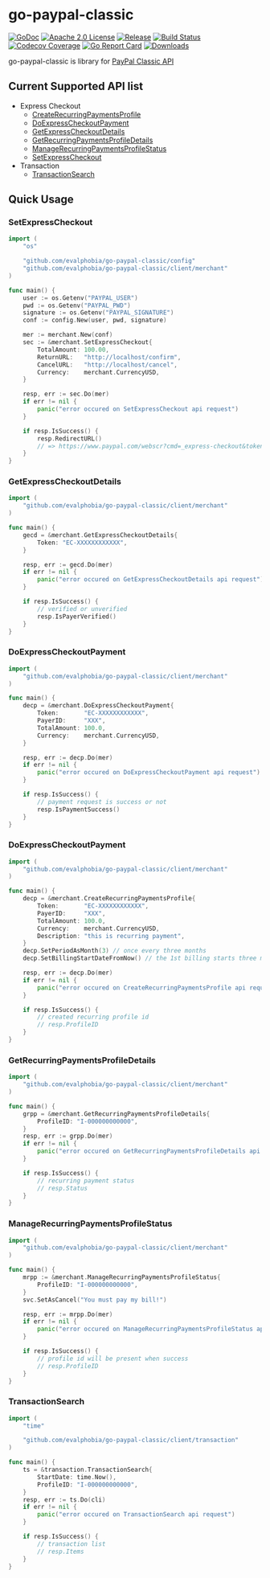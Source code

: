 # go-paypal-classic

[![GoDoc][1]][2] [![Apache 2.0 License][3]][4] [![Release][5]][6] [![Build Status][7]][8] [![Codecov Coverage][11]][12] [![Go Report Card][13]][14] [![Downloads][15]][16]

[1]: https://godoc.org/github.com/evalphobia/go-paypal-classic?status.svg
[2]: https://godoc.org/github.com/evalphobia/go-paypal-classic
[3]: https://img.shields.io/badge/License-Apache%202.0-blue.svg
[4]: LICENSE.md
[5]: https://img.shields.io/github/release/evalphobia/go-paypal-classic.svg
[6]: https://github.com/evalphobia/go-paypal-classic/releases/latest
[7]: https://travis-ci.org/evalphobia/go-paypal-classic.svg?branch=master
[8]: https://travis-ci.org/evalphobia/go-paypal-classic
[9]: https://coveralls.io/repos/evalphobia/go-paypal-classic/badge.svg?branch=master&service=github
[10]: https://coveralls.io/github/evalphobia/go-paypal-classic?branch=master
[11]: https://codecov.io/github/evalphobia/go-paypal-classic/coverage.svg?branch=master
[12]: https://codecov.io/github/evalphobia/go-paypal-classic?branch=master
[13]: https://goreportcard.com/badge/github.com/evalphobia/go-paypal-classic
[14]: https://goreportcard.com/report/github.com/evalphobia/go-paypal-classic
[15]: https://img.shields.io/github/downloads/evalphobia/go-paypal-classic/total.svg?maxAge=1800
[16]: https://github.com/evalphobia/go-paypal-classic/releases
[17]: https://img.shields.io/github/stars/evalphobia/go-paypal-classic.svg
[18]: https://github.com/evalphobia/go-paypal-classic/stargazers


go-paypal-classic is library for [PayPal Classic API](https://developer.paypal.com/docs/classic/api/)

## Current Supported API list

- Express Checkout
    - [CreateRecurringPaymentsProfile](https://developer.paypal.com/docs/classic/api/merchant/CreateRecurringPaymentsProfile_API_Operation_NVP/)
    - [DoExpressCheckoutPayment](https://developer.paypal.com/docs/classic/api/merchant/DoExpressCheckoutPayment_API_Operation_NVP/)
    - [GetExpressCheckoutDetails](https://developer.paypal.com/docs/classic/api/merchant/GetExpressCheckoutDetails_API_Operation_NVP/)
    - [GetRecurringPaymentsProfileDetails](https://developer.paypal.com/docs/classic/api/merchant/GetRecurringPaymentsProfileDetails_API_Operation_NVP/)
    - [ManageRecurringPaymentsProfileStatus](https://developer.paypal.com/docs/classic/api/merchant/ManageRecurringPaymentsProfileStatus_API_Operation_NVP/)
    - [SetExpressCheckout](https://developer.paypal.com/docs/classic/api/merchant/SetExpressCheckout_API_Operation_NVP/)
- Transaction
    - [TransactionSearch](https://developer.paypal.com/docs/classic/api/merchant/TransactionSearch_API_Operation_NVP/)

## Quick Usage

### SetExpressCheckout

```go
import (
    "os"

    "github.com/evalphobia/go-paypal-classic/config"
    "github.com/evalphobia/go-paypal-classic/client/merchant"
)

func main() {
    user := os.Getenv("PAYPAL_USER")
    pwd := os.Getenv("PAYPAL_PWD")
    signature := os.Getenv("PAYPAL_SIGNATURE")
    conf := config.New(user, pwd, signature)

    mer := merchant.New(conf)
    sec := &merchant.SetExpressCheckout{
        TotalAmount: 100.00,
        ReturnURL:   "http://localhost/confirm",
        CancelURL:   "http://localhost/cancel",
        Currency:    merchant.CurrencyUSD,
    }

    resp, err := sec.Do(mer)
    if err != nil {
        panic("error occured on SetExpressCheckout api request")
    }

    if resp.IsSuccess() {
        resp.RedirectURL()
        // => https://www.paypal.com/webscr?cmd=_express-checkout&token=<TOKEN>
    }
}
```

### GetExpressCheckoutDetails

```go
import (
    "github.com/evalphobia/go-paypal-classic/client/merchant"
)

func main() {
    gecd = &merchant.GetExpressCheckoutDetails{
        Token: "EC-XXXXXXXXXXXX",
    }

    resp, err := gecd.Do(mer)
    if err != nil {
        panic("error occured on GetExpressCheckoutDetails api request")
    }

    if resp.IsSuccess() {
        // verified or unverified
        resp.IsPayerVerified()
    }
}
```

### DoExpressCheckoutPayment

```go
import (
    "github.com/evalphobia/go-paypal-classic/client/merchant"
)

func main() {
    decp = &merchant.DoExpressCheckoutPayment{
        Token:       "EC-XXXXXXXXXXXX",
        PayerID:     "XXX",
        TotalAmount: 100.0,
        Currency:    merchant.CurrencyUSD,
    }

    resp, err := decp.Do(mer)
    if err != nil {
        panic("error occured on DoExpressCheckoutPayment api request")
    }

    if resp.IsSuccess() {
        // payment request is success or not
        resp.IsPaymentSuccess()
    }
}
```

### DoExpressCheckoutPayment

```go
import (
    "github.com/evalphobia/go-paypal-classic/client/merchant"
)

func main() {
    decp = &merchant.CreateRecurringPaymentsProfile{
        Token:       "EC-XXXXXXXXXXXX",
        PayerID:     "XXX",
        TotalAmount: 100.0,
        Currency:    merchant.CurrencyUSD,
        Description: "this is recurring payment",
    }
    decp.SetPeriodAsMonth(3) // once every three months
    decp.SetBillingStartDateFromNow() // the 1st billing starts three month later

    resp, err := decp.Do(mer)
    if err != nil {
        panic("error occured on CreateRecurringPaymentsProfile api request")
    }

    if resp.IsSuccess() {
        // created recurring profile id
        // resp.ProfileID
    }
}
```

### GetRecurringPaymentsProfileDetails

```go
import (
    "github.com/evalphobia/go-paypal-classic/client/merchant"
)

func main() {
    grpp = &merchant.GetRecurringPaymentsProfileDetails{
        ProfileID: "I-000000000000",
    }
    resp, err := grpp.Do(mer)
    if err != nil {
        panic("error occured on GetRecurringPaymentsProfileDetails api request")
    }

    if resp.IsSuccess() {
        // recurring payment status
        // resp.Status
    }
}
```

### ManageRecurringPaymentsProfileStatus

```go
import (
    "github.com/evalphobia/go-paypal-classic/client/merchant"
)

func main() {
    mrpp := &merchant.ManageRecurringPaymentsProfileStatus{
        ProfileID: "I-000000000000",
    }
    svc.SetAsCancel("You must pay my bill!")

    resp, err := mrpp.Do(mer)
    if err != nil {
        panic("error occured on ManageRecurringPaymentsProfileStatus api request")
    }

    if resp.IsSuccess() {
        // profile id will be present when success
        // resp.ProfileID
    }
}
```

### TransactionSearch

```go
import (
    "time"

    "github.com/evalphobia/go-paypal-classic/client/transaction"
)

func main() {
    ts = &transaction.TransactionSearch{
        StartDate: time.Now(),
        ProfileID: "I-000000000000",
    }
    resp, err := ts.Do(cli)
    if err != nil {
        panic("error occured on TransactionSearch api request")
    }

    if resp.IsSuccess() {
        // transaction list
        // resp.Items
    }
}
```
